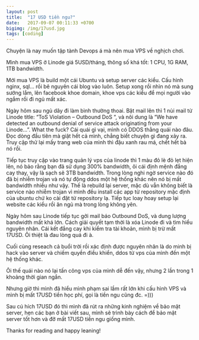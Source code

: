 ```yaml
---
layout: post
title:  "17 USD tiền ngu?"
date:   2017-09-07 00:11:33 +0700
bigimg: /img/17usd.jpg
tags: [coding]
---
```


Chuyện là nay muốn tập tành Devops á mà nên mua VPS về nghịch chơi.

Mình mua VPS ở Linode giá 5USD/tháng, thông số khá tốt: 1 CPU, 1G RAM, 1TB bandwidth.

Mới mua VPS là build một cái Ubuntu và setup server các kiểu. Cấu hình nginx, sql… rồi bê nguyên cái blog vào luôn. Setup xong rồi nhìn nó mà sung sướng lắm, lên facebook khoe domain, khoe vps các kiểu để mọi người vào ngắm rồi đi ngủ mất xác.

Ngày hôm sau ngủ dây đi làm bình thường thoai. Bật mail lên thì 1 nùi mail từ Linode title: “ToS Violation – Outbound DoS “, và nôi dung là “We have detected an outbound denial of service attack originating from your Linode…”. What the fuck? Cái quái gì vại, mình có DDOS thằng quái nào đâu. Đọc dòng đầu tiên mà giật hết cả mình, chẳng biết chuyện gì đang xảy ra. Truy cập thử lại mấy trang web của mình thì đậu xanh rau má, chết hết bà nó rồi.

Tiếp tục truy cập vào trang quản lý vps của linode thì 1 màu đỏ lè đỏ lẹt hiện lên, nó bảo rằng bạn đã sử dụng 300% bandwidth, ôi cái định mệnh đắng cay thay, vậy là sạch sẽ 3TB bandwidth. Trong lòng nghi ngờ service nào đó đã bị nhiễm trojan và nó tự động ddos một hệ thống khác nên nó bị mất bandwidth nhiều như vậy. Thế là rebuild lại server, mặc dù vẫn không biết là service nào nhiễm trojan vì mình đều install các app từ  repository mặc định của ubuntu chứ ko cài đặt từ repository lạ. Tiếp tục loay hoay setup lại website các kiểu rồi ăn ngủ mà trong lòng không yên.

Ngày hôm sau Linode tiếp tục gởi mail báo Outbound DoS, và dung lượng bandwidth mất khá lớn. Cách giải quyết tạm thời là xóa Linode đi và tìm hiểu nguyên nhân. Cái kết đắng cay khi kiểm tra tài khoản, mình bị trừ mất 17USD. Ôi thiệt là đau lòng quá đi à.

Cuối cùng reseach cả buổi trời rồi xác định được nguyên nhân là do minh bị hack vào server và chiếm quyền điều khiển, ddos từ vps của mình đến một hệ thống khác.

Ôi thế quái nào nó lại tấn công vps của mình dễ đến vậy, nhưng 2 lần trong 1 khoảng thời gian ngắn.

Nhưng giờ thì mình đã hiểu mình phạm sai lầm rất lớn khi cấu hình VPS và mình bị mất 17USD tiền học phí, gọi là tiền ngu cũng đc. =)))

Sau cú hích 17USD đó thì mình đã rút ra những kinh nghiệm về bảo mật server, hẹn các bạn ở bài viết sau, mình sẽ trình bày cách để bảo mật server tốt hơn và đỡ mất 17USD tiền ngu giống mình.

Thanks for reading and happy leaning!
